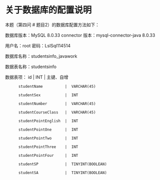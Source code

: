 # 关于数据库的配置说明

本题（第四问 # 题目2）的数据库配置方法如下：

数据库版本：MySQL 8.0.33
connector 版本：mysql-connector-java 8.0.33

用户名：root
密码：LslSql114514

数据库名称：studentsinfo_javawork

数据表名称：studentsinfo

数据表项： id                   |  INT                |  主键、自增

          studentName          |  VARCHAR(45)   

          studentSex           |  INT

          studentNumber        |  VARCHAR(45)

          studentCourseClass   |  VARCHAR(45)

          studentPointEnglish  |  INT

          studentPointOne      |  INT

          studentPointTwo      |  INT

          studentPointThree    |  INT

          studentPointFour     |  INT

          studentSP            |  TINYINT(BOOLEAN)

          studentSA            |  TINYINT(BOOLEAN)
          